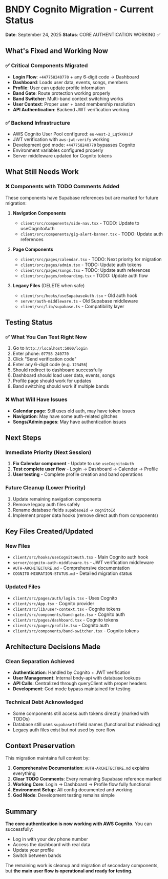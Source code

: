 # BNDY Cognito Migration - Current Status

**Date**: September 24, 2025
**Status**: CORE AUTHENTICATION WORKING ✅

## What's Fixed and Working Now

### ✅ Critical Components Migrated
- **Login Flow**: `+447758240770` + any 6-digit code → Dashboard
- **Dashboard**: Loads user data, events, songs, members
- **Profile**: User can update profile information
- **Band Gate**: Route protection working properly
- **Band Switcher**: Multi-band context switching works
- **User Context**: Proper user + band membership resolution
- **API Authentication**: Backend JWT verification working

### ✅ Backend Infrastructure
- AWS Cognito User Pool configured: `eu-west-2_LqtkKHs1P`
- JWT verification with `aws-jwt-verify` working
- Development god mode: `+447758240770` bypasses Cognito
- Environment variables configured properly
- Server middleware updated for Cognito tokens

## What Still Needs Work

### ❌ Components with TODO Comments Added
These components have Supabase references but are marked for future migration:

1. **Navigation Components**
   - `client/src/components/side-nav.tsx` - TODO: Update to useCognitoAuth
   - `client/src/components/gig-alert-banner.tsx` - TODO: Update auth references

2. **Page Components**
   - `client/src/pages/calendar.tsx` - TODO: Next priority for migration
   - `client/src/pages/admin.tsx` - TODO: Update auth tokens
   - `client/src/pages/songs.tsx` - TODO: Update auth references
   - `client/src/pages/onboarding.tsx` - TODO: Update auth flow

3. **Legacy Files** (DELETE when safe)
   - `client/src/hooks/useSupabaseAuth.tsx` - Old auth hook
   - `server/auth-middleware.ts` - Old Supabase middleware
   - `client/src/lib/supabase.ts` - Compatibility layer

## Testing Status

### ✅ What You Can Test Right Now
1. Go to `http://localhost:5000/login`
2. Enter phone: `07758 240770`
3. Click "Send verification code"
4. Enter any 6-digit code (e.g. `123456`)
5. Should redirect to dashboard successfully
6. Dashboard should load user data, events, songs
7. Profile page should work for updates
8. Band switching should work if multiple bands

### ❌ What Will Have Issues
- **Calendar page**: Still uses old auth, may have token issues
- **Navigation**: May have some auth-related glitches
- **Songs/Admin pages**: May have authentication issues

## Next Steps

### Immediate Priority (Next Session)
1. **Fix Calendar component** - Update to use `useCognitoAuth`
2. **Test complete user flow** - Login → Dashboard → Calendar → Profile
3. **User testing** - Complete profile creation and band operations

### Future Cleanup (Lower Priority)
1. Update remaining navigation components
2. Remove legacy auth files safely
3. Rename database fields `supabaseId` → `cognitoId`
4. Implement proper data hooks (remove direct auth from components)

## Key Files Created/Updated

### New Files
- `client/src/hooks/useCognitoAuth.tsx` - Main Cognito auth hook
- `server/cognito-auth-middleware.ts` - JWT verification middleware
- `AUTH-ARCHITECTURE.md` - Comprehensive documentation
- `COGNITO-MIGRATION-STATUS.md` - Detailed migration status

### Updated Files
- `client/src/pages/auth/login.tsx` - Uses Cognito
- `client/src/App.tsx` - Cognito provider
- `client/src/lib/user-context.tsx` - Cognito tokens
- `client/src/components/band-gate.tsx` - Cognito auth
- `client/src/pages/dashboard.tsx` - Cognito tokens
- `client/src/pages/profile.tsx` - Cognito auth
- `client/src/components/band-switcher.tsx` - Cognito tokens

## Architecture Decisions Made

### Clean Separation Achieved
- **Authentication**: Handled by Cognito + JWT verification
- **User Management**: Internal bndy-api with database lookups
- **API Calls**: Centralized through queryClient with proper headers
- **Development**: God mode bypass maintained for testing

### Technical Debt Acknowledged
- Some components still access auth tokens directly (marked with TODOs)
- Database still uses `supabaseId` field names (functional but misleading)
- Legacy auth files exist but not used by core flow

## Context Preservation

This migration maintains full context by:
1. **Comprehensive Documentation**: `AUTH-ARCHITECTURE.md` explains everything
2. **Clear TODO Comments**: Every remaining Supabase reference marked
3. **Working Core**: Login → Dashboard → Profile flow fully functional
4. **Environment Setup**: All config documented and working
5. **God Mode**: Development testing remains simple

## Summary

**The core authentication is now working with AWS Cognito.** You can successfully:
- Log in with your dev phone number
- Access the dashboard with real data
- Update your profile
- Switch between bands

The remaining work is cleanup and migration of secondary components, but **the main user flow is operational and ready for testing.**